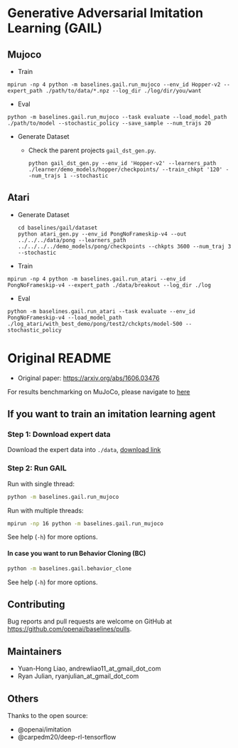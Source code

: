 # Generative Adversarial Imitation Learning (GAIL)

## Mujoco

- Train

```
mpirun -np 4 python -m baselines.gail.run_mujoco --env_id Hopper-v2 --expert_path ./path/to/data/*.npz --log_dir ./log/dir/you/want
```

- Eval

```
python -m baselines.gail.run_mujoco --task evaluate --load_model_path ./path/to/model --stochastic_policy --save_sample --num_trajs 20
```

- Generate Dataset

  - Check the parent projects `gail_dst_gen.py`.

    ```
    python gail_dst_gen.py --env_id 'Hopper-v2' --learners_path ./learner/demo_models/hopper/checkpoints/ --train_chkpt '120' --num_trajs 1 --stochastic
    ```

## Atari

- Generate Dataset

    ```
    cd baselines/gail/dataset
    python atari_gen.py --env_id PongNoFrameskip-v4 --out ../../../data/pong --learners_path ../../../../demo_models/pong/checkpoints --chkpts 3600 --num_traj 3 --stochastic
    ```

- Train

```
mpirun -np 4 python -m baselines.gail.run_atari --env_id PongNoFrameskip-v4 --expert_path ./data/breakout --log_dir ./log
```

- Eval

```
python -m baselines.gail.run_atari --task evaluate --env_id PongNoFrameskip-v4 --load_model_path ./log_atari/with_best_demo/pong/test2/chckpts/model-500 --stochastic_policy
```


# Original README


- Original paper: https://arxiv.org/abs/1606.03476

For results benchmarking on MuJoCo, please navigate to [here](result/gail-result.md)

## If you want to train an imitation learning agent

### Step 1: Download expert data

Download the expert data into `./data`, [download link](https://drive.google.com/drive/folders/1h3H4AY_ZBx08hz-Ct0Nxxus-V1melu1U?usp=sharing)

### Step 2: Run GAIL

Run with single thread:

```bash
python -m baselines.gail.run_mujoco
```

Run with multiple threads:

```bash
mpirun -np 16 python -m baselines.gail.run_mujoco
```

See help (`-h`) for more options.

#### In case you want to run Behavior Cloning (BC)

```bash
python -m baselines.gail.behavior_clone
```

See help (`-h`) for more options.


## Contributing

Bug reports and pull requests are welcome on GitHub at https://github.com/openai/baselines/pulls.

## Maintainers

- Yuan-Hong Liao, andrewliao11_at_gmail_dot_com
- Ryan Julian, ryanjulian_at_gmail_dot_com

## Others

Thanks to the open source:

- @openai/imitation
- @carpedm20/deep-rl-tensorflow
